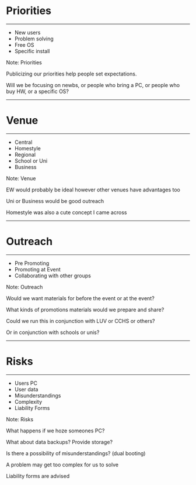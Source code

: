 # Priorities

<hr />

- New users
- Problem solving
- Free OS
- Specific install

Note:
Priorities

Publicizing our priorities help people set expectations.



Will we be focusing on newbs, or people who bring a PC, or people who buy HW, or a specific OS?

---

# Venue

<hr />

- Central
- Homestyle
- Regional
- School or Uni
- Business

Note:
Venue

EW would probably be ideal however other venues have advantages too

Uni or Business would be good outreach

Homestyle was also a cute concept I came across

---

# Outreach

<hr />

- Pre Promoting
- Promoting at Event
- Collaborating with other groups

Note:
Outreach

Would we want materials for before the event or at the event?

What kinds of promotions materials would we prepare and share?

Could we run this in conjunction with LUV or CCHS or others?

Or in conjunction with schools or unis?

---

# Risks

<hr />

- Users PC
- User data
- Misunderstandings
- Complexity
- Liability Forms

Note:
Risks

What happens if we hoze someones PC?

What about data backups? Provide storage?

Is there a possibility of misunderstandings? (dual booting)

A problem may get too complex for us to solve

Liability forms are advised
